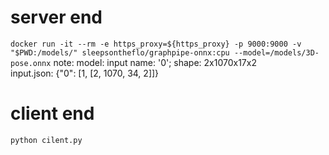 # server end
`
docker run -it --rm -e https_proxy=${https_proxy} -p 9000:9000 -v "$PWD:/models/" sleepsontheflo/graphpipe-onnx:cpu --model=/models/3D-pose.onnx
`
note: model: input name: '0'; shape: 2x1070x17x2   
input.json: {"0": [1, [2, 1070, 34, 2]]}

# client end  

`python cilent.py`

